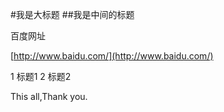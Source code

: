 #我是大标题
##我是中间的标题

百度网址

  [http://www.baidu.com/](http://www.baidu.com/)

1  标题1
2  标题2

This all,Thank you.
